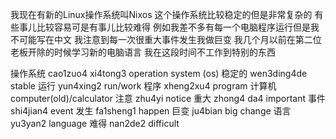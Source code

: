 我现在有新的Linux操作系统叫Nixos
这个操作系统比较稳定的但是非常复杂的
有些事儿比较容易可是有事儿比较难得
例如我差不多有每一个电脑程序运行但是我不可能写在中文
我注意到每一次很重大事件发生我做巨变
我几个月以前在第二位老板开除的时候学习新的电脑语言
我在这段时间不工作到特别的东西


操作系统 cao1zuo4 xi4tong3 operation system (os)
稳定的 wen3ding4de stable 
运行 yun4xing2 run/work
程序 xheng2xu4 program
计算机 computer(old)/calculator
注意 zhu4yi notice
重大 zhong4 da4 important 
事件 shi4jian4 event
发生 fa1sheng1 happen
巨变 ju4bian big change
语言 yu3yan2 language
难得 nan2de2 difficult
